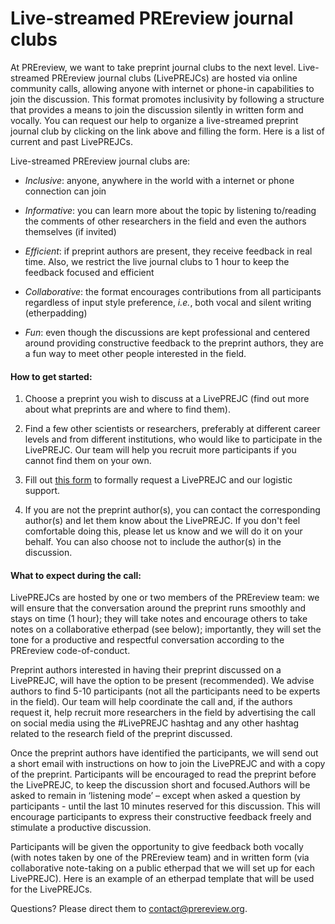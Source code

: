 # Live-streamed PREreview journal clubs
 
At PREreview, we want to take preprint journal clubs to the next level. Live-streamed PREreview journal clubs (LivePREJCs) are 
hosted via online community calls, allowing anyone with internet or phone-in capabilities to join the discussion. 
This format promotes inclusivity by following a structure that provides a means to join the discussion silently in written 
form and vocally. You can request our help to organize a live-streamed preprint journal club by clicking on the link above and filling the form. Here is a list of current and past LivePREJCs.

Live-streamed PREreview journal clubs are:

* *Inclusive*: anyone, anywhere in the world with a internet or phone connection can join
    
* *Informative*: you can learn more about the topic by listening to/reading the comments of other researchers in the field and even 
the authors themselves (if invited)
    
* *Efficient*: if preprint authors are present, they receive feedback in real time. Also, we restrict the live journal clubs to 1 hour to 
keep the feedback focused and efficient
    
* *Collaborative*: the format encourages contributions from all participants regardless of input style preference, *i.e.*, both vocal and 
silent writing (etherpadding)
    
* *Fun*: even though the discussions are kept professional and centered around providing constructive feedback to the preprint authors, 
they are a fun way to meet other people interested in the field.

#### How to get started:

1. Choose a preprint you wish to discuss at a LivePREJC (find out more about what preprints are and where to find them).  
    
2. Find a few other scientists or researchers, preferably at different career levels and from different institutions, 
who would like to participate in the LivePREJC. Our team will help you recruit more participants if you cannot find them on your own.  
  
3. Fill out [this form](https://docs.google.com/forms/d/e/1FAIpQLSdlpfxK0XEeVbUD7aHBKLf6g7rOups-uS2ZytpDKdHNBHwNZg/viewform) 
to formally request a LivePREJC and our logistic support. 

4. If you are not the preprint author(s), you can contact the corresponding author(s) and let them know about the LivePREJC. 
If you don't feel comfortable doing this, please let us know and we will do it on your behalf. You can also choose not to 
include the author(s) in the discussion. 

#### What to expect during the call:

LivePREJCs are hosted by one or two members of the PREreview team: we will ensure that the conversation around the preprint runs 
smoothly and stays on time (1 hour); they will take notes and encourage others to take notes on a collaborative etherpad (see below); 
importantly, they will set the tone for a productive and respectful conversation according to the PREreview code-of-conduct.

Preprint authors interested in having their preprint discussed on a LivePREJC, will have the option to be present (recommended). 
We advise authors to find 5-10 participants (not all the participants need to be experts in the field). Our team will help 
coordinate the call and, if the authors request it, help recruit more researchers in the field by advertising the call on social 
media using the #LivePREJC hashtag and any other hashtag related to the research field of the preprint discussed.
    
Once the preprint authors have identified the participants, we will send out a short email with instructions on how to join the 
LivePREJC and with a copy of the preprint. Participants will be encouraged to read the preprint before the LivePREJC, to keep 
the discussion short and focused.Authors will be asked to remain in ‘listening mode’ – except when asked a question by participants - until the last 10 minutes reserved for this discussion. This will encourage participants to express their constructive feedback freely and stimulate a productive discussion.

Participants will be given the opportunity to give feedback both vocally (with notes taken by one of the PREreview team) and in 
written form (via collaborative note-taking on a public etherpad that we will set up for each LivePREJC). Here is an example of an 
etherpad template that will be used for the LivePREJCs.

Questions? Please direct them to contact@prereview.org.
